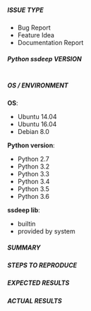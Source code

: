 <!--- Verify first that your issue/request has not already been reported -->
<!--- Try to provide as much information as you can, this will help to reproduce and to fix the issue -->

##### ISSUE TYPE
<!--- Pick one below and delete the rest: -->
- Bug Report
- Feature Idea
- Documentation Report

##### Python ssdeep VERSION
<!--- Paste verbatim output from 'pip list | grep ssdeep' or the hash of the git commit between quotes below. -->
```

```

##### OS / ENVIRONMENT
<!---
Add information about the os and the environment you are using the Python ssdeep package in.
Pick the matching entry from below and delete the rest or add a new one:
-->

**OS**:

- Ubuntu 14.04
- Ubuntu 16.04
- Debian 8.0

**Python version**:

- Python 2.7
- Python 3.2
- Python 3.3
- Python 3.4
- Python 3.5
- Python 3.6

**ssdeep lib**:

- builtin
- provided by system <!--- please add version -->

##### SUMMARY
<!--- Explain the problem briefly. -->

##### STEPS TO REPRODUCE
<!---
Try to describe the steps how to reproduce the issue.
Feel free to add an example to verify your issue and test possible fixes.
-->

<!--- You can also add links to gist.github.com. -->

##### EXPECTED RESULTS
<!--- What did you expect to happen? -->

##### ACTUAL RESULTS
<!--- What actually happened? -->

<!---
Paste verbatim output between the quotes below.
Also include complete exceptions.
-->
```

```
